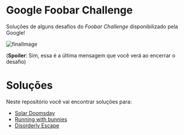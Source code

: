 # Google Foobar Challenge
Soluções de alguns desafios do *Foobar Challenge* disponibilizado pela Google! 

![finalImage](https://user-images.githubusercontent.com/32513366/185702801-4b619623-027d-46f6-93c1-c8c2558671bf.png)

(**Spoiler**: Sim, essa é a última mensagem que você verá ao encerrar o desafio)

# Soluções

Neste repositório você vai encontrar soluções para:
- [Solar Doomsday](https://github.com/KaikeWesleyReis/foobar-challenge/blob/main/solar-doomsday/foobar_solution_solar_doomsday.py)
- [Running with bunnies](https://github.com/KaikeWesleyReis/foobar-challenge/blob/main/running-with-bunnies/foobar_solution_running_with_bunnies.py)
- [Disorderly Escape](https://github.com/KaikeWesleyReis/foobar-challenge/blob/main/disorderly-escape/foobar_solution_disorderly_escape.py)
